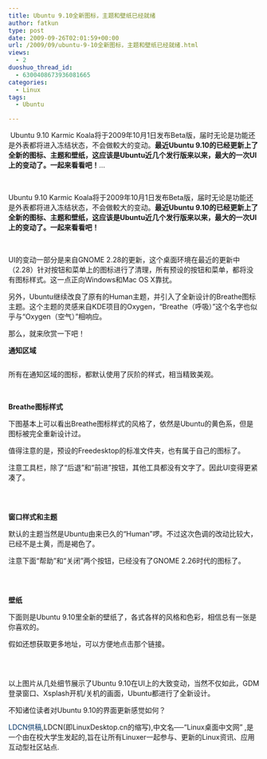 ```yaml
---
title: Ubuntu 9.10全新图标，主题和壁纸已经就绪
author: fatkun
type: post
date: 2009-09-26T02:01:59+00:00
url: /2009/09/ubuntu-9-10全新图标，主题和壁纸已经就绪.html
views:
  - 2
duoshuo_thread_id:
  - 6300408673936081665
categories:
  - Linux
tags:
  - Ubuntu

---
```

&nbsp;<span class="Apple-style-span" style="background-color: rgb(255, 255, 255); "><img alt="" src="http://fatkun.com/upload/2009/9/200909251807272055.png" />Ubuntu 9.10 Karmic Koala将于2009年10月1日发布Beta版，届时无论是功能还是外表都将进入冻结状态，不会做較大的变动。<strong style="margin-top: 0px; margin-right: 0px; margin-bottom: 0px; margin-left: 0px; padding-top: 0px; padding-right: 0px; padding-bottom: 0px; padding-left: 0px; ">最近Ubuntu 9.10的已经更新上了全新的图标、主题和壁纸，这应该是Ubuntu近几个发行版来以来，最大的一次UI上的变动了。一起来看看吧！</strong>&#8230;</span>
<!--more-->

&nbsp;
<p style="margin-top: 0px; margin-right: 0px; margin-bottom: 1em; margin-left: 0px; padding-top: 0px; padding-right: 0px; padding-bottom: 0px; padding-left: 0px; ">  Ubuntu 9.10 Karmic Koala将于2009年10月1日发布Beta版，届时无论是功能还是外表都将进入冻结状态，不会做較大的变动。<strong style="margin-top: 0px; margin-right: 0px; margin-bottom: 0px; margin-left: 0px; padding-top: 0px; padding-right: 0px; padding-bottom: 0px; padding-left: 0px; ">最近Ubuntu 9.10的已经更新上了全新的图标、主题和壁纸，这应该是Ubuntu近几个发行版来以来，最大的一次UI上的变动了。一起来看看吧！</strong></p>
<p style="margin-top: 0px; margin-right: 0px; margin-bottom: 1em; margin-left: 0px; padding-top: 0px; padding-right: 0px; padding-bottom: 0px; padding-left: 0px; ">  &nbsp;</p>
<p style="margin-top: 0px; margin-right: 0px; margin-bottom: 1em; margin-left: 0px; padding-top: 0px; padding-right: 0px; padding-bottom: 0px; padding-left: 0px; ">  UI的变动一部分是来自GNOME 2.28的更新，这个桌面环境在最近的更新中（2.28）针对按钮和菜单上的图标进行了清理，所有预设的按钮和菜单，都将没有图标样式。这一点正向Windows和Mac OS X靠扰。</p>
<p style="margin-top: 0px; margin-right: 0px; margin-bottom: 1em; margin-left: 0px; padding-top: 0px; padding-right: 0px; padding-bottom: 0px; padding-left: 0px; ">  另外，Ubuntu继续改良了原有的Human主题，并引入了全新设计的Breathe图标主题。这个主题的灵感来自KDE项目的Oxygen，&ldquo;Breathe（呼吸）&rdquo;这个名字也似乎与&ldquo;Oxygen（空气）&rdquo;相响应。</p>
<p style="margin-top: 0px; margin-right: 0px; margin-bottom: 1em; margin-left: 0px; padding-top: 0px; padding-right: 0px; padding-bottom: 0px; padding-left: 0px; ">  那么，就来欣赏一下吧！</p>
<p style="margin-top: 0px; margin-right: 0px; margin-bottom: 1em; margin-left: 0px; padding-top: 0px; padding-right: 0px; padding-bottom: 0px; padding-left: 0px; ">  <strong style="margin-top: 0px; margin-right: 0px; margin-bottom: 0px; margin-left: 0px; padding-top: 0px; padding-right: 0px; padding-bottom: 0px; padding-left: 0px; ">通知区域</strong></p>
<p style="margin-top: 0px; margin-right: 0px; margin-bottom: 1em; margin-left: 0px; padding-top: 0px; padding-right: 0px; padding-bottom: 0px; padding-left: 0px; ">  <img alt="" src="http://fatkun.com/upload/2009/9/200909251807272055.png" /></p>
<p style="margin-top: 0px; margin-right: 0px; margin-bottom: 1em; margin-left: 0px; padding-top: 0px; padding-right: 0px; padding-bottom: 0px; padding-left: 0px; ">  所有在通知区域的图标，都默认使用了灰阶的样式，相当精致美观。</p>
<p style="margin-top: 0px; margin-right: 0px; margin-bottom: 1em; margin-left: 0px; padding-top: 0px; padding-right: 0px; padding-bottom: 0px; padding-left: 0px; ">  &nbsp;</p>
<p style="margin-top: 0px; margin-right: 0px; margin-bottom: 1em; margin-left: 0px; padding-top: 0px; padding-right: 0px; padding-bottom: 0px; padding-left: 0px; ">  <strong style="margin-top: 0px; margin-right: 0px; margin-bottom: 0px; margin-left: 0px; padding-top: 0px; padding-right: 0px; padding-bottom: 0px; padding-left: 0px; ">Breathe图标样式</strong></p>
<p style="margin-top: 0px; margin-right: 0px; margin-bottom: 1em; margin-left: 0px; padding-top: 0px; padding-right: 0px; padding-bottom: 0px; padding-left: 0px; ">  下图基本上可以看出Breathe图标样式的风格了，依然是Ubuntu的黄色系，但是图标被完全重新设计过。</p>
<p style="margin-top: 0px; margin-right: 0px; margin-bottom: 1em; margin-left: 0px; padding-top: 0px; padding-right: 0px; padding-bottom: 0px; padding-left: 0px; ">  值得注意的是，预设的Freedesktop的标准文件夹，也有属于自己的图标了。</p>
<p style="margin-top: 0px; margin-right: 0px; margin-bottom: 1em; margin-left: 0px; padding-top: 0px; padding-right: 0px; padding-bottom: 0px; padding-left: 0px; ">  注意工具栏，除了&ldquo;后退&rdquo;和&ldquo;前进&rdquo;按钮，其他工具都没有文字了。因此UI变得更紧凑了。</p>
<p style="margin-top: 0px; margin-right: 0px; margin-bottom: 1em; margin-left: 0px; padding-top: 0px; padding-right: 0px; padding-bottom: 0px; padding-left: 0px; ">  <img alt="" src="http://fatkun.com/upload/2009/9/200909251807283605.png" /></p>
<p style="margin-top: 0px; margin-right: 0px; margin-bottom: 1em; margin-left: 0px; padding-top: 0px; padding-right: 0px; padding-bottom: 0px; padding-left: 0px; ">  &nbsp;</p>
<p style="margin-top: 0px; margin-right: 0px; margin-bottom: 1em; margin-left: 0px; padding-top: 0px; padding-right: 0px; padding-bottom: 0px; padding-left: 0px; ">  <strong style="margin-top: 0px; margin-right: 0px; margin-bottom: 0px; margin-left: 0px; padding-top: 0px; padding-right: 0px; padding-bottom: 0px; padding-left: 0px; ">窗口样式和主题</strong></p>
<p style="margin-top: 0px; margin-right: 0px; margin-bottom: 1em; margin-left: 0px; padding-top: 0px; padding-right: 0px; padding-bottom: 0px; padding-left: 0px; ">  默认的主题当然是Ubuntu由来已久的&ldquo;Human&rdquo;啰。不过这次色调的改动比较大，已经不是土黄，而是褐色了。</p>
<p style="margin-top: 0px; margin-right: 0px; margin-bottom: 1em; margin-left: 0px; padding-top: 0px; padding-right: 0px; padding-bottom: 0px; padding-left: 0px; ">  注意下面&ldquo;帮助&rdquo;和&ldquo;关闭&rdquo;两个按钮，已经没有了GNOME 2.26时代的图标了。</p>
<p style="margin-top: 0px; margin-right: 0px; margin-bottom: 1em; margin-left: 0px; padding-top: 0px; padding-right: 0px; padding-bottom: 0px; padding-left: 0px; ">  <img alt="" src="http://fatkun.com/upload/2009/9/200909251807280443.png" /></p>
<p style="margin-top: 0px; margin-right: 0px; margin-bottom: 1em; margin-left: 0px; padding-top: 0px; padding-right: 0px; padding-bottom: 0px; padding-left: 0px; ">  &nbsp;</p>
<p style="margin-top: 0px; margin-right: 0px; margin-bottom: 1em; margin-left: 0px; padding-top: 0px; padding-right: 0px; padding-bottom: 0px; padding-left: 0px; ">  <strong style="margin-top: 0px; margin-right: 0px; margin-bottom: 0px; margin-left: 0px; padding-top: 0px; padding-right: 0px; padding-bottom: 0px; padding-left: 0px; ">壁纸</strong></p>
<p style="margin-top: 0px; margin-right: 0px; margin-bottom: 1em; margin-left: 0px; padding-top: 0px; padding-right: 0px; padding-bottom: 0px; padding-left: 0px; ">  下面则是Ubuntu 9.10里全新的壁纸了，各式各样的风格和色彩，相信总有一张是你喜欢的。</p>
<p style="margin-top: 0px; margin-right: 0px; margin-bottom: 1em; margin-left: 0px; padding-top: 0px; padding-right: 0px; padding-bottom: 0px; padding-left: 0px; ">  假如还想获取更多地址，可以方便地点击那个链接。</p>
<p style="margin-top: 0px; margin-right: 0px; margin-bottom: 1em; margin-left: 0px; padding-top: 0px; padding-right: 0px; padding-bottom: 0px; padding-left: 0px; ">  <img alt="" src="http://fatkun.com/upload/2009/9/200909251807298083.png" /></p>
<p style="margin-top: 0px; margin-right: 0px; margin-bottom: 1em; margin-left: 0px; padding-top: 0px; padding-right: 0px; padding-bottom: 0px; padding-left: 0px; ">  &nbsp;</p>
<p style="margin-top: 0px; margin-right: 0px; margin-bottom: 1em; margin-left: 0px; padding-top: 0px; padding-right: 0px; padding-bottom: 0px; padding-left: 0px; ">  以上图片从几处细节展示了Ubuntu 9.10在UI上的大致变动，当然不仅如此，GDM登录窗口、Xsplash开机/关机的画面，Ubuntu都进行了全新设计。</p>
<p style="margin-top: 0px; margin-right: 0px; margin-bottom: 1em; margin-left: 0px; padding-top: 0px; padding-right: 0px; padding-bottom: 0px; padding-left: 0px; ">  不知诸位读者对Ubuntu 9.10的界面更新感觉如何？</p>
<a target="_blank" style="margin-top: 0px; margin-right: 0px; margin-bottom: 0px; margin-left: 0px; padding-top: 0px; padding-right: 0px; padding-bottom: 0px; padding-left: 0px; color: rgb(0, 51, 102); text-decoration: none; " href="http://linuxdesktop.cn/">LDCN供稿</a>,LDCN(即LinuxDesktop.cn的缩写),中文名──&ldquo;Linux桌面中文网&rdquo;  
,是一个由在校大学生发起的,旨在让所有Linuxer一起参与、更新的Linux资讯、应用互动型社区站点.
&nbsp;
&nbsp;